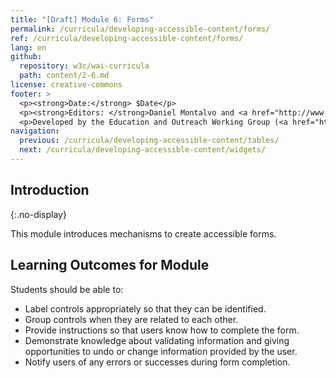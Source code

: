 ```yaml
---
title: "[Draft] Module 6: Forms"
permalink: /curricula/developing-accessible-content/forms/
ref: /curricula/developing-accessible-content/forms/
lang: en
github:
  repository: w3c/wai-curricula
  path: content/2-6.md
license: creative-commons
footer: >
  <p><strong>Date:</strong> $Date</p>
  <p><strong>Editors: </strong>Daniel Montalvo and <a href="http://www.w3.org/People/shadi/">Shadi Abou-Zahra</a>. Contributors: <a href="https://www.w3.org/WAI/EO/EOWG-members">EOWG Participants</a>. </p>
  <p>Developed by the Education and Outreach Working Group (<a href="http://www.w3.org/WAI/EO/">EOWG</a>). Developed with support from the <a href="https://www.w3.org/WAI/about/projects/wai-guide/">WAI-Guide Project</a> funded by the European Commission (EC) under the Horizon 2020 program (Grant Agreement 822245).</p>
navigation:
  previous: /curricula/developing-accessible-content/tables/
  next: /curricula/developing-accessible-content/widgets/
---
```


## Introduction
{:.no-display}

This module introduces mechanisms to create accessible forms.

## Learning Outcomes for Module

Students should be able to:

* Label controls appropriately so that they can be identified.
* Group controls when they are related to each other.
* Provide instructions so that users know how to complete the form.
* Demonstrate knowledge about validating information and giving opportunities to undo or change information provided by the user.
* Notify users of any errors or successes during form completion.
